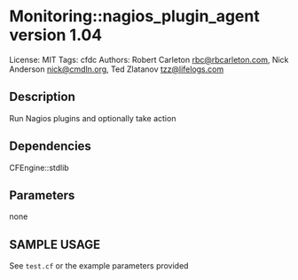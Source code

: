 # Monitoring::nagios_plugin_agent version 1.04

License: MIT
Tags: cfdc
Authors: Robert Carleton <rbc@rbcarleton.com>, Nick Anderson <nick@cmdln.org>, Ted Zlatanov <tzz@lifelogs.com>

## Description
Run Nagios plugins and optionally take action

## Dependencies
CFEngine::stdlib

## Parameters
none

## SAMPLE USAGE
See `test.cf` or the example parameters provided

